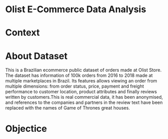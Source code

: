 # Olist E-Commerce Data Analysis

# Context

# About Dataset

This is a Brazilian ecommerce public dataset of orders made at Olist Store. The dataset has information of 100k orders from 2016 to 2018 made at multiple marketplaces in Brazil. Its features allows viewing an order from multiple dimensions: from order status, price, payment and freight performance to customer location, product attributes and finally reviews written by customers.This is real commercial data, it has been anonymised, and references to the companies and partners in the review text have been replaced with the names of Game of Thrones great houses.

# Objectice

